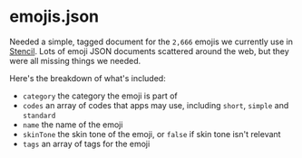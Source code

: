 # emojis.json
Needed a simple, tagged document for the `2,666` emojis we currently use in [Stencil](https://getstencil.com/). Lots of emoji JSON documents scattered around the web, but they were all missing things we needed.

Here's the breakdown of what's included:
- `category` the category the emoji is part of
- `codes` an array of codes that apps may use, including `short`, `simple` and `standard`
- `name` the name of the emoji
- `skinTone` the skin tone of the emoji, or `false` if skin tone isn't relevant
- `tags` an array of tags for the emoji

